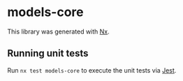 # models-core

This library was generated with [Nx](https://nx.dev).

## Running unit tests

Run `nx test models-core` to execute the unit tests via [Jest](https://jestjs.io).
